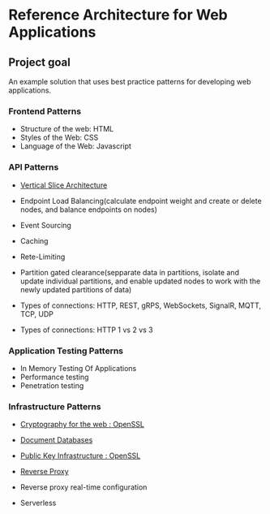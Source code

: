# Reference Architecture for Web Applications

## Project goal

An example solution that uses best practice patterns for developing web applications.


### Frontend Patterns

* Structure of the web: HTML
* Styles of the Web: CSS
* Language of the Web: Javascript

### API Patterns

* [Vertical Slice Architecture](/Studies/1.vertical_slice_architecture.md)

* Endpoint Load Balancing(calculate endpoint weight and create or delete nodes, and balance endpoints on nodes)
* Event Sourcing
* Caching
* Rete-Limiting
* Partition gated clearance(sepparate data in partitions, isolate and update individual partitions, and enable
updated nodes to work with the newly updated partitions of data)
* Types of connections: HTTP, REST, gRPS, WebSockets, SignalR, MQTT, TCP, UDP
* Types of connections: HTTP 1 vs 2 vs 3

### Application Testing Patterns
* In Memory Testing Of Applications
* Performance testing
* Penetration testing

### Infrastructure Patterns

* [Cryptography for the web : OpenSSL](/Studies/3.cryptography_for_web.md)
* [Document Databases](/Studies/2.document_databases.md)
* [Public Key Infrastructure : OpenSSL](/Studies/4.public_key_infrastructure.md)
* [Reverse Proxy](/Studies/5.reverse_proxy.md)

* Reverse proxy real-time configuration
* Serverless